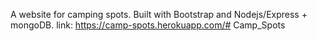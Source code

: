 A website for camping spots. Built with Bootstrap and Nodejs/Express + mongoDB.
link: https://camp-spots.herokuapp.com/# Camp_Spots

